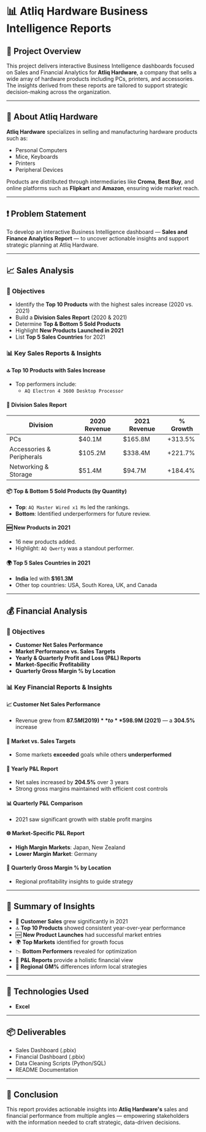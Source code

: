 # 📊 Atliq Hardware Business Intelligence Reports

## 📌 Project Overview

This project delivers interactive Business Intelligence dashboards focused on Sales and Financial Analytics for **Atliq Hardware**, a company that sells a wide array of hardware products including PCs, printers, and accessories. The insights derived from these reports are tailored to support strategic decision-making across the organization.

---

## 🏢 About Atliq Hardware

**Atliq Hardware** specializes in selling and manufacturing hardware products such as:

- Personal Computers
- Mice, Keyboards
- Printers
- Peripheral Devices

Products are distributed through intermediaries like **Croma**, **Best Buy**, and online platforms such as **Flipkart** and **Amazon**, ensuring wide market reach.

---

## ❗ Problem Statement

To develop an interactive Business Intelligence dashboard — **Sales and Finance Analytics Report** — to uncover actionable insights and support strategic planning at Atliq Hardware.

---

## 📈 Sales Analysis

### 🎯 Objectives

- Identify the **Top 10 Products** with the highest sales increase (2020 vs. 2021)
- Build a **Division Sales Report** (2020 & 2021)
- Determine **Top & Bottom 5 Sold Products**
- Highlight **New Products Launched in 2021**
- List **Top 5 Sales Countries** for 2021

### 📊 Key Sales Reports & Insights

#### 🔝 Top 10 Products with Sales Increase
- Top performers include:  
  - `AQ Electron 4 3600 Desktop Processor`  

#### 🧾 Division Sales Report
| Division                | 2020 Revenue | 2021 Revenue | % Growth |
|-------------------------|--------------|--------------|----------|
| PCs                     | $40.1M       | $165.8M      | +313.5%  |
| Accessories & Peripherals | $105.2M     | $338.4M      | +221.7%  |
| Networking & Storage    | $51.4M       | $94.7M       | +184.4%  |

#### 📦 Top & Bottom 5 Sold Products (by Quantity)
- **Top**: `AQ Master Wired x1 Ms` led the rankings.
- **Bottom**: Identified underperformers for future review.

#### 🆕 New Products in 2021
- 16 new products added.
- Highlight: `AQ Qwerty` was a standout performer.

#### 🌍 Top 5 Sales Countries in 2021
- **India** led with **$161.3M**
- Other top countries: USA, South Korea, UK, and Canada

---

## 💰 Financial Analysis

### 🎯 Objectives

- **Customer Net Sales Performance**
- **Market Performance vs. Sales Targets**
- **Yearly & Quarterly Profit and Loss (P&L) Reports**
- **Market-Specific Profitability**
- **Quarterly Gross Margin % by Location**

### 📊 Key Financial Reports & Insights

#### 📈 Customer Net Sales Performance
- Revenue grew from **$87.5M (2019)** to **$598.9M (2021)** — a **304.5%** increase

#### 🎯 Market vs. Sales Targets
- Some markets **exceeded** goals while others **underperformed**

#### 📆 Yearly P&L Report
- Net sales increased by **204.5%** over 3 years
- Strong gross margins maintained with efficient cost controls

#### 📊 Quarterly P&L Comparison
- 2021 saw significant growth with stable profit margins

#### 🌐 Market-Specific P&L Report
- **High Margin Markets**: Japan, New Zealand  
- **Lower Margin Market**: Germany

#### 📍 Quarterly Gross Margin % by Location
- Regional profitability insights to guide strategy

---

## 📌 Summary of Insights

- 🚀 **Customer Sales** grew significantly in 2021
- 🔝 **Top 10 Products** showed consistent year-over-year performance
- 🆕 **New Product Launches** had successful market entries
- 🌍 **Top Markets** identified for growth focus
- 📉 **Bottom Performers** revealed for optimization
- 🧾 **P&L Reports** provide a holistic financial view
- 📍 **Regional GM%** differences inform local strategies

---

## 📎 Technologies Used

- **Excel**
---

## 📦 Deliverables

- Sales Dashboard (.pbix)
- Financial Dashboard (.pbix)
- Data Cleaning Scripts (Python/SQL)
- README Documentation

---

## 🧠 Conclusion

This report provides actionable insights into **Atliq Hardware's** sales and financial performance from multiple angles — empowering stakeholders with the information needed to craft strategic, data-driven decisions.

